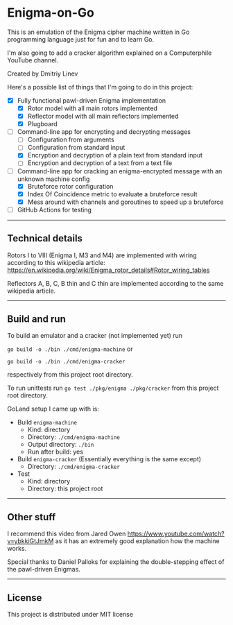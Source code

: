 # Enigma-on-Go

This is an emulation of the Enigma cipher machine written in Go programming language just for fun and to learn Go. 

I'm also going to add a cracker algorithm explained on a Computerphile YouTube channel. 

Created by Dmitriy Linev

Here's a possible list of things that I'm going to do in this project:

 - [x] Fully functional pawl-driven Enigma implementation
   - [x] Rotor model with all main rotors implemented
   - [x] Reflector model with all main reflectors implemented
   - [x] Plugboard
 - [ ] Command-line app for encrypting and decrypting messages
   - [ ] Configuration from arguments
   - [ ] Configuration from standard input
   - [x] Encryption and decryption of a plain text from standard input
   - [ ] Encryption and decryption of a text from a text file
 - [ ] Command-line app for cracking an enigma-encrypted message with an unknown machine config
   - [x] Bruteforce rotor configuration
   - [x] Index Of Coincidence metric to evaluate a bruteforce result
   - [x] Mess around with channels and goroutines to speed up a bruteforce
 - [ ] GitHub Actions for testing

---

## Technical details

Rotors I to VIII (Enigma I, M3 and M4) are implemented with wiring according to this wikipedia article: https://en.wikipedia.org/wiki/Enigma_rotor_details#Rotor_wiring_tables

Reflectors A, B, C, B thin and C thin are implemented according to the same wikipedia article. 

---

## Build and run

To build an emulator and a cracker (not implemented yet) run

`go build -o ./bin ./cmd/enigma-machine` or 

`go build -o ./bin ./cmd/enigma-cracker` 

respectively from this project root directory.

To run unittests run `go test ./pkg/enigma ./pkg/cracker` from this project root directory.

GoLand setup I came up with is:

* Build `enigma-machine`
  * Kind: directory
  * Directory: `./cmd/enigma-machine`
  * Output directory: `./bin`
  * Run after build: yes
* Build `enigma-cracker` (Essentially everything is the same except)
  * Directory: `./cmd/enigma-cracker`
* Test
  * Kind: directory
  * Directory: this project root

---

## Other stuff

I recommend this video from Jared Owen https://www.youtube.com/watch?v=ybkkiGtJmkM as it has an extremely good explanation how the machine works. 

Special thanks to Daniel Palloks for explaining the double-stepping effect of the pawl-driven Enigmas. 

---

## License

This project is distributed under MIT license